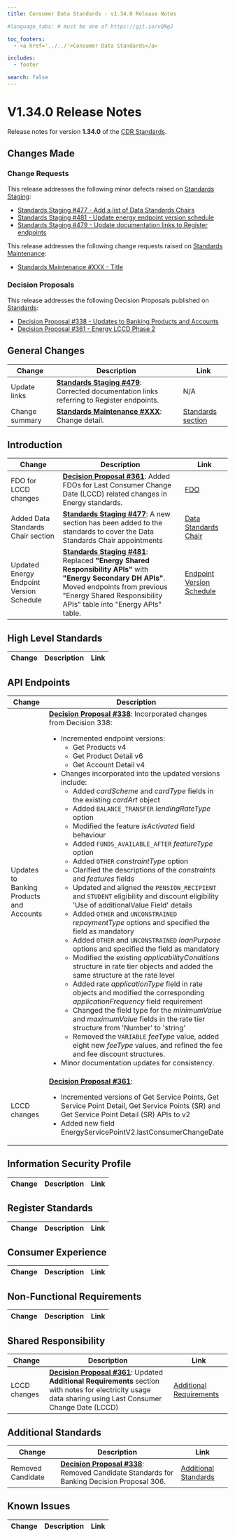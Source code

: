 ```yaml
---
title: Consumer Data Standards - v1.34.0 Release Notes

#language_tabs: # must be one of https://git.io/vQNgJ

toc_footers:
  - <a href='../../'>Consumer Data Standards</a>

includes:
  - footer

search: false
---
```


# V1.34.0 Release Notes
Release notes for version **1.34.0** of the [CDR Standards](../../).

## Changes Made
### Change Requests

This release addresses the following minor defects raised on [Standards Staging](https://github.com/ConsumerDataStandardsAustralia/standards-staging/issues):

- [Standards Staging #477 - Add a list of Data Standards Chairs](https://github.com/ConsumerDataStandardsAustralia/standards-staging/issues/477)
- [Standards Staging #481 - Update energy endpoint version schedule](https://github.com/ConsumerDataStandardsAustralia/standards-staging/issues/481)
- [Standards Staging #479 - Update documentation links to Register endpoints](https://github.com/ConsumerDataStandardsAustralia/standards-staging/issues/479)

This release addresses the following change requests raised on [Standards Maintenance](https://github.com/ConsumerDataStandardsAustralia/standards-maintenance/issues):

- [Standards Maintenance #XXX - Title](https://github.com/ConsumerDataStandardsAustralia/standards-maintenance/issues/XXX)


### Decision Proposals
This release addresses the following Decision Proposals published on [Standards](https://github.com/ConsumerDataStandardsAustralia/standards/issues):

- [Decision Proposal #338 - Updates to Banking Products and Accounts](https://github.com/ConsumerDataStandardsAustralia/standards/issues/338)
- [Decision Proposal #361 - Energy LCCD Phase 2](https://github.com/ConsumerDataStandardsAustralia/standards/issues/361)


## General Changes
|Change|Description|Link|
|------|-----------|----|
| Update links | [**Standards Staging #479**](https://github.com/ConsumerDataStandardsAustralia/standards-staging/issues/479): Corrected documentation links referring to Register endpoints. | N/A
| Change summary | [**Standards Maintenance #XXX**](https://github.com/ConsumerDataStandardsAustralia/standards-maintenance/issues/XXX): Change detail. | [Standards section](../../#section)


## Introduction
|Change|Description|Link|
|------|-----------|----|
| FDO for LCCD changes | [**Decision Proposal #361**](https://github.com/ConsumerDataStandardsAustralia/standards/issues/361): Added FDOs for Last Consumer Change Date (LCCD) related changes in Energy standards. | [FDO](../../#future-dated-obligations)
| Added Data Standards Chair section | [**Standards Staging #477**](https://github.com/ConsumerDataStandardsAustralia/standards-staging/issues/477): A new section has been added to the standards to cover the Data Standards Chair appointments | [Data Standards Chair](../../#data-standards-chair)
| Updated Energy Endpoint Version Schedule | [**Standards Staging #481**](https://github.com/ConsumerDataStandardsAustralia/standards-staging/issues/481): Replaced **"Energy Shared Responsibility APIs"** with **"Energy Secondary DH APIs"**. Moved endpoints from previous "Energy Shared Responsibility APIs" table into "Energy APIs" table. | [Endpoint Version Schedule](../../#endpoint-version-schedule)

## High Level Standards
|Change|Description|Link|
|------|-----------|----|


## API Endpoints
|Change|Description|Link|
|------|-----------|----|
| Updates to Banking Products and Accounts | [**Decision Proposal #338**](https://github.com/ConsumerDataStandardsAustralia/standards/issues/338): Incorporated changes from Decision 338:<ul><li>Incremented endpoint versions:<ul><li>Get Products v4</li><li>Get Product Detail v6</li><li>Get Account Detail v4</li></ul></li><li>Changes incorporated into the updated versions include:<ul><li>Added _cardScheme_ and _cardType_ fields in the existing _cardArt_ object</li><li>Added `BALANCE_TRANSFER` _lendingRateType_ option</li><li>Modified the feature _isActivated_ field behaviour</li><li>Added `FUNDS_AVAILABLE_AFTER` _featureType_ option</li><li>Added `OTHER` _constraintType_ option</li><li>Clarified the descriptions of the _constraints_ and _features_ fields</li><li>Updated and aligned the `PENSION_RECIPIENT` and `STUDENT` eligibility and discount eligibility 'Use of additionalValue Field' details</li><li>Added `OTHER` and `UNCONSTRAINED` _repaymentType_ options and specified the field as mandatory</li><li>Added `OTHER` and `UNCONSTRAINED` _loanPurpose_ options and specified the field as mandatory</li><li>Modified the existing _applicabilityConditions_ structure in rate tier objects and added the same structure at the rate level</li><li>Added rate _applicationType_ field in rate objects and modified the corresponding _applicationFrequency_ field requirement</li><li>Changed the field type for the _minimumValue_ and _maximumValue_ fields in the rate tier structure from 'Number' to 'string'</li><li>Removed the `VARIABLE` _feeType_ value, added eight new _feeType_ values, and refined the fee and fee discount structures.</li></ul></li><li>Minor documentation updates for consistency.</li></ul> | [Banking APIs](../../#banking-apis)
| LCCD changes | [**Decision Proposal #361**](https://github.com/ConsumerDataStandardsAustralia/standards/issues/361): <ul><li>Incremented versions of Get Service Points, Get Service Point Detail, Get Service Points (SR) and Get Service Point Detail (SR) APIs to v2</li><li>Added new field EnergyServicePointV2.lastConsumerChangeDate</li></ul> | [Energy APIs](../../#energy-apis), [Energy SDH APIs](../../#energy-secondary-dh-apis)


## Information Security Profile
|Change|Description|Link|
|------|-----------|----|


## Register Standards
|Change|Description|Link|
|------|-----------|----|


## Consumer Experience
|Change|Description|Link|
|------|-----------|----|


## Non-Functional Requirements
|Change|Description|Link|
|------|-----------|----|


## Shared Responsibility
|Change|Description|Link|
|------|-----------|----|
| LCCD changes | [**Decision Proposal #361**](https://github.com/ConsumerDataStandardsAustralia/standards/issues/361): Updated **Additional Requirements** section with notes for electricity usage data sharing using Last Consumer Change Date (LCCD) | [Additional Requirements](../../#additional-requirements)

## Additional Standards
|Change|Description|Link|
|------|-----------|----|
| Removed Candidate | [**Decision Proposal #338**](https://github.com/ConsumerDataStandardsAustralia/standards/issues/338): Removed Candidate Standards for Banking Decision Proposal 306. | [Additional Standards](../../#additional-standards)


## Known Issues
|Change|Description|Link|
|------|-----------|----|

